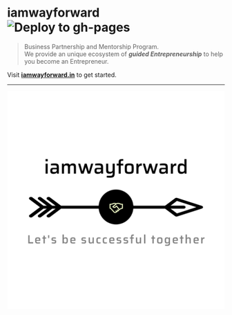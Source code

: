 # iamwayforward ![Deploy to gh-pages](https://github.com/abhisekp/iamwayforward/workflows/Deploy%20to%20gh-pages/badge.svg?branch=master)  

> Business Partnership and Mentorship Program.  
We provide an unique ecosystem of ***guided Entrepreneurship*** to help you become an Entrepreneur.

Visit [**iamwayforward.in**](https://iamwayforward.in) to get started.

----

[![iamwayforward business mentorship and enterpreneurship logo](src/iamwayforward_logo_transparent.png)](https://iamwayforward.in)

